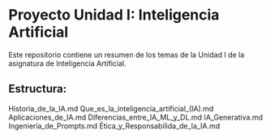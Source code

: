 # Proyecto Unidad I: Inteligencia Artificial
Este repositorio contiene un resumen de los temas de la Unidad I de la asignatura de Inteligencia Artificial.

## Estructura:
Historia_de_la_IA.md
Que_es_la_inteligencia_artificial_(IA).md
Aplicaciones_de_IA.md
Diferencias_entre_IA_ML_y_DL.md
IA_Generativa.md
Ingeniería_de_Prompts.md
Ética_y_Responsabilida_de_la_IA.md

